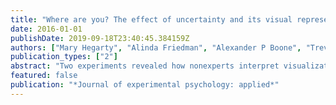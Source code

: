 ```yaml
---
title: "Where are you? The effect of uncertainty and its visual representation on location judgments in GPS-like displays."
date: 2016-01-01
publishDate: 2019-09-18T23:40:45.384159Z
authors: ["Mary Hegarty", "Alinda Friedman", "Alexander P Boone", "Trevor J Barrett"]
publication_types: ["2"]
abstract: "Two experiments revealed how nonexperts interpret visualizations of positional uncertainty on GPS-like displays and how the visual representation of uncertainty affects their judgments. Participants were shown maps with representations of their current location; locational uncertainty was visualized as either a circle (confidence interval) or a faded glyph (indicating the probability density function directly). When shown a single circle or faded glyph, participants assumed they were located at the center of the uncertain region. In a task that required combining 2 uncertain estimates of their location, the most common strategy—integration—was to take both estimates into account, with more weight given to the more certain estimate. Participants’ strategies were not affected by how uncertainty was visualized, but visualization affected the consistency of responses, both within individuals and in relation to models of individual’s preferred strategies. The results indicate that nonexperts have an intuitive understanding of uncertainty. Rather than arguing for a particular method of visualizing uncertainty, the data suggest that the best visualization method is task dependent."
featured: false
publication: "*Journal of experimental psychology: applied*"
---
```


